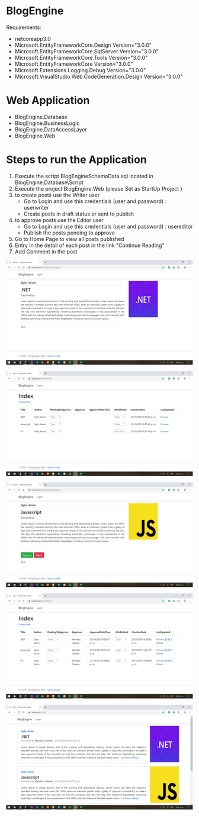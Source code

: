 # BlogEngine

Requirements:

- netcoreapp3.0
- Microsoft.EntityFrameworkCore.Design 				Version="3.0.0"
- Microsoft.EntityFrameworkCore.SqlServer 			Version="3.0.0"
- Microsoft.EntityFrameworkCore.Tools 				Version="3.0.0"
- Microsoft.EntityFrameworkCore 					Version="3.0.0"
- Microsoft.Extensions.Logging.Debug 				Version="3.0.0"
- Microsoft.VisualStudio.Web.CodeGeneration.Design  Version="3.0.0"


# Web Application

- BlogEngine.Database
- BlogEngine.BusinessLogic
- BlogEngine.DataAccessLayer
- BlogEngine.Web

# Steps to run the Application

1) Execute the script BlogEngineSchemaData.sql located in BlogEngine.Database\Script
2) Execute the project BlogEngine.Web (please Set as StartUp Project )
3) to create posts use the Writer user
   - Go to Login and use this credentials (user and password) : userwriter
   - Create posts in draft status or sent to publish
4) to approve posts use the Editor user
   - Go to Login and use this credentials (user and password) : usereditor
   - Publish the posts pending to approve
5) Go to Home Page to view all posts published
6) Entry in the detail of each post in the link "Continue Reading"
7) Add Comment in the post


![alt text](Images/Image1.png "view")

![alt text](Images/Image2.png "view")

![alt text](Images/Image3.png "view")

![alt text](Images/Image4.png "view")

![alt text](Images/Image5.png "view")


